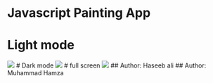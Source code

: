 # Javascript Painting App 
# Light mode
<img src="https://i.ibb.co/KyZ2PRB/Screenshot-2021-01-26-020242.png">
# Dark mode
<img src="https://i.ibb.co/KVm7QtD/Screenshot-2021-01-26-020326.png">
# full screen
<img src="https://i.ibb.co/n31WKxP/Screenshot-2021-01-26-020356.png">
## Author: Haseeb ali
## Author: Muhammad Hamza
